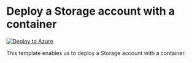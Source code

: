 # Deploy a Storage account with a container


[![Deploy to Azure](https://aka.ms/deploytoazurebutton)](https://portal.azure.com/#create/Microsoft.Template/uri/https%3A%2F%2Fraw.githubusercontent.com%2Fmehul-birari%2Fsample-arm-templates%2Fmaster%2Flogic-app-service-bus%2Fazuredeploy.json)  

This template enables us to deploy a Storage account with a container. 

